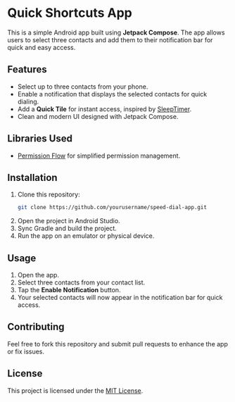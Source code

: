 # Quick Shortcuts App

This is a simple Android app built using **Jetpack Compose**. The app allows users to select three contacts and add them to their notification bar for quick and easy access.

## Features
- Select up to three contacts from your phone.
- Enable a notification that displays the selected contacts for quick dialing.
- Add a **Quick Tile** for instant access, inspired by [SleepTimer](https://github.com/SimonMarquis/SleepTimer).
- Clean and modern UI designed with Jetpack Compose.

## Libraries Used
- [Permission Flow](https://github.com/PatilShreyas/permission-flow-android) for simplified permission management.

## Installation
1. Clone this repository:
   ```bash
   git clone https://github.com/yourusername/speed-dial-app.git
   ```
2. Open the project in Android Studio.
3. Sync Gradle and build the project.
4. Run the app on an emulator or physical device.

## Usage
1. Open the app.
2. Select three contacts from your contact list.
3. Tap the **Enable Notification** button.
4. Your selected contacts will now appear in the notification bar for quick access.

## Contributing
Feel free to fork this repository and submit pull requests to enhance the app or fix issues.

## License
This project is licensed under the [MIT License](LICENSE).

